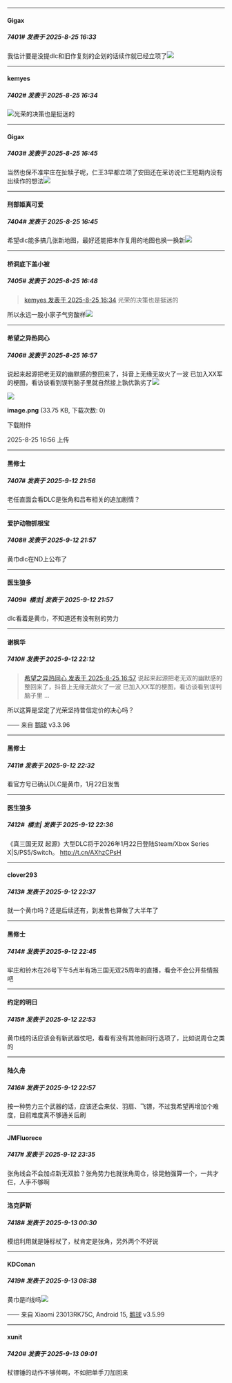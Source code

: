 ﻿*****

####  Gigax  
##### 7401#       发表于 2025-8-25 16:33

我估计要是没提dlc和旧作复刻的企划的话续作就已经立项了<img src="https://static.stage1st.com/image/smiley/face2017/067.png" referrerpolicy="no-referrer">

*****

####  kemyes  
##### 7402#       发表于 2025-8-25 16:34

<img src="https://static.stage1st.com/image/smiley/face2017/067.png" referrerpolicy="no-referrer">光荣的决策也是挺迷的


*****

####  Gigax  
##### 7403#       发表于 2025-8-25 16:45

当然也保不准牢庄在扯犊子呢，仁王3早都立项了安田还在采访说仁王短期内没有出续作的想法<img src="https://static.stage1st.com/image/smiley/face2017/067.png" referrerpolicy="no-referrer">

*****

####  刑部姬真可爱  
##### 7404#       发表于 2025-8-25 16:45

希望dlc能多搞几张新地图，最好还能把本作复用的地图也换一换新<img src="https://static.stage1st.com/image/smiley/face2017/037.png" referrerpolicy="no-referrer">

*****

####  桥洞底下盖小被  
##### 7405#       发表于 2025-8-25 16:48

<blockquote><a href="httphttps://stage1st.com/2b/forum.php?mod=redirect&amp;goto=findpost&amp;pid=68319833&amp;ptid=2185578" target="_blank">kemyes 发表于 2025-8-25 16:34</a>
光荣的决策也是挺迷的</blockquote>
所以永远一股小家子气穷酸样<img src="https://static.stage1st.com/image/smiley/face2017/037.png" referrerpolicy="no-referrer">

*****

####  希望之异热同心  
##### 7406#       发表于 2025-8-25 16:57

说起来起源把老无双的幽默感的整回来了，抖音上无缘无故火了一波 已加入XX军的梗图，看访谈看到误判脑子里就自然接上孰优孰劣了<img src="https://static.stage1st.com/image/smiley/face2017/037.png" referrerpolicy="no-referrer">

<img src="https://img.stage1st.com/forum/202508/25/165644zqtyhwzglwvpyzqo.png" referrerpolicy="no-referrer">

<strong>image.png</strong> (33.75 KB, 下载次数: 0)

下载附件

2025-8-25 16:56 上传

*****

####  黑修士  
##### 7407#       发表于 2025-9-12 21:56

老任直面会看DLC是张角和吕布相关的追加剧情？

*****

####  爱护动物抓根宝  
##### 7408#       发表于 2025-9-12 21:57

黄巾dlc在ND上公布了

*****

####  医生狼多  
##### 7409#         楼主| 发表于 2025-9-12 21:57

dlc看着是黄巾，不知道还有没有别的势力


*****

####  谢枫华  
##### 7410#       发表于 2025-9-12 22:12

<blockquote><a href="httphttps://stage1st.com/2b/forum.php?mod=redirect&amp;goto=findpost&amp;pid=68319959&amp;ptid=2185578" target="_blank">希望之异热同心 发表于 2025-8-25 16:57</a>
说起来起源把老无双的幽默感的整回来了，抖音上无缘无故火了一波 已加入XX军的梗图，看访谈看到误判脑子里 ...</blockquote>
所以这算是坚定了光荣坚持普信定价的决心吗？

—— 来自 [鹅球](https://www.pgyer.com/GcUxKd4w) v3.3.96

*****

####  黑修士  
##### 7411#       发表于 2025-9-12 22:32

看官方号已确认DLC是黄巾，1月22日发售

*****

####  医生狼多  
##### 7412#         楼主| 发表于 2025-9-12 22:36

《真三国无双 起源》大型DLC将于2026年1月22日登陆Steam/Xbox Series X|S/PS5/Switch。 http://t.cn/AXhzCPsH ​​​


*****

####  clover293  
##### 7413#       发表于 2025-9-12 22:37

就一个黄巾吗？还是后续还有，到发售也算做了大半年了

*****

####  黑修士  
##### 7414#       发表于 2025-9-12 22:45

牢庄和铃木在26号下午5点半有场三国无双25周年的直播，看会不会公开些情报吧


*****

####  约定的明日  
##### 7415#       发表于 2025-9-12 22:53

黄巾线的话应该会有新武器仗吧，看看有没有其他新同行选项了，比如说周仓之类的

*****

####  陆久舟  
##### 7416#       发表于 2025-9-12 22:57

按一种势力三个武器的话，应该还会来仗、羽扇、飞镖，不过我希望再增加个难度，目前难度真不够通关后刷


*****

####  JMFluorece  
##### 7417#       发表于 2025-9-12 23:35

张角线会不会加点新无双脸？张角势力也就张角周仓，徐晃勉强算一个，一共才仨，人手不够啊

*****

####  洛克萨斯  
##### 7418#       发表于 2025-9-13 00:30

模组利用就是锤标杖了，杖肯定是张角，另外两个不好说


*****

####  KDConan  
##### 7419#       发表于 2025-9-13 08:38

黄巾是if线吗<img src="https://static.stage1st.com/image/smiley/face2017/025.png" referrerpolicy="no-referrer">

—— 来自 Xiaomi 23013RK75C, Android 15, [鹅球](https://www.pgyer.com/GcUxKd4w) v3.5.99

*****

####  xunit  
##### 7420#       发表于 2025-9-13 09:01

杖镖锤的动作不够帅啊，不如把单手刀加回来

